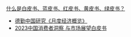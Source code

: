 [什么是白皮书、蓝皮书、红皮书、黄皮书、绿皮书？ ](https://www.sohu.com/a/472589858_120296460)

  * [德勤中国研究《月度经济概览》](https://www2.deloitte.com/cn/zh/pages/about-deloitte/articles/deloitte-research-monthly-report.html)
  * [2023中国消费者洞察 与市场展望白皮书](https://www2.deloitte.com/content/dam/Deloitte/cn/Documents/consumer-business/deloitte-cn-cb-consumer-insight-zh-230118.pdf)
